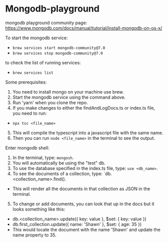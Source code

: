 # Mongodb-playground

mongodb playground community page:
https://www.mongodb.com/docs/manual/tutorial/install-mongodb-on-os-x/

To start the mongodb service:

- `brew services start mongodb-community@7.0`
- `brew services stop mongodb-community@7.0`

to check the list of running services:

- `brew services list`

Some prerequisites:

1. You need to install mongo on your machine use brew.
2. Start the mongodb service using the command above.
3. Run 'yarn' when you clone the repo.
4. If you make changes to either the findAndLogDocs.ts or index.ts file, you need to run:

- `npx tsc <file_name>`

5. This will compile the typescript into a javascript file with the same name.
6. Then you can run `node <file_name>` in the terminal to see the output.

Enter mongodb shell:

1. In the terminal, type: `mongosh`.
2. You will automatically be using the "test" db.
3. To use the database specified in the index.ts file, type: `use <db_name>`.
4. To see the documents of a collection, type: `db.<collection_name>.find().

- This will render all the documents in that collection as JSON in the terminal.

5. To change or add documents, you can look that up in the docs but it looks something like this:

- db.<collection_name>.update({ key: value }, $set: { key: value })
- db.first_collection.update({ name: 'Shawn' }, $set: { age: 35 })
- This would locate the document with the name 'Shawn' and update the name property to 35.

